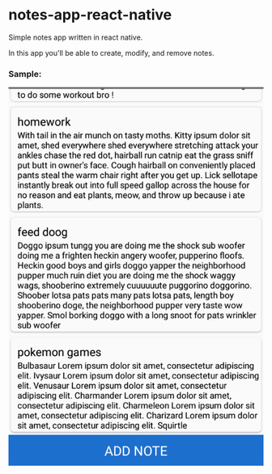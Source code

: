 # notes-app-react-native
Simple notes app written in react native.

In this app you'll be able to create, modify, and remove notes.

### Sample:

![screenshot](https://raw.githubusercontent.com/boldijar/notes-app-react-native/master/screenshot.jpg)
